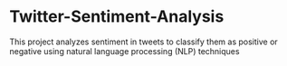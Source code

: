 # Twitter-Sentiment-Analysis
This project analyzes sentiment in tweets to classify them as positive or negative using natural language processing (NLP) techniques
